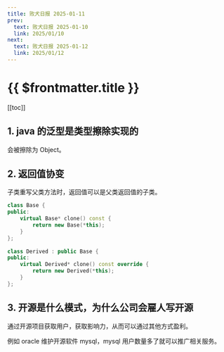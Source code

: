 ```yaml
---
title: 败犬日报 2025-01-11
prev:
  text: 败犬日报 2025-01-10
  link: 2025/01/10
next:
  text: 败犬日报 2025-01-12
  link: 2025/01/12
---
```


# {{ $frontmatter.title }}

[[toc]]

## 1. java 的泛型是类型擦除实现的

会被擦除为 Object。

## 2. 返回值协变

子类重写父类方法时，返回值可以是父类返回值的子类。

```cpp
class Base {
public:
    virtual Base* clone() const {
        return new Base(*this);
    }
};
 
class Derived : public Base {
public:
    virtual Derived* clone() const override {
        return new Derived(*this);
    }
};
```

## 3. 开源是什么模式，为什么公司会雇人写开源

通过开源项目获取用户，获取影响力，从而可以通过其他方式盈利。

例如 oracle 维护开源软件 mysql，mysql 用户数量多了就可以推广相关服务。
